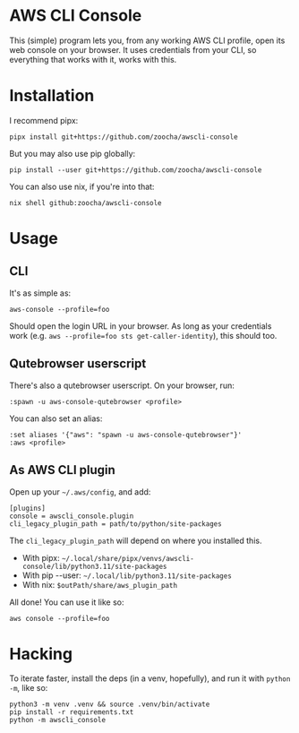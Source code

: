# AWS CLI Console

This (simple) program lets you, from any working AWS CLI profile, open its web
console on your browser. It uses credentials from your CLI, so everything that
works with it, works with this.

# Installation

I recommend pipx:
```
pipx install git+https://github.com/zoocha/awscli-console
```

But you may also use pip globally:
```
pip install --user git+https://github.com/zoocha/awscli-console
```

You can also use nix, if you're into that:
```
nix shell github:zoocha/awscli-console
```

# Usage

## CLI

It's as simple as:
```
aws-console --profile=foo
```

Should open the login URL in your browser. As long as your credentials work
(e.g. `aws --profile=foo sts get-caller-identity`), this should too.

## Qutebrowser userscript

There's also a qutebrowser userscript. On your browser, run:
```
:spawn -u aws-console-qutebrowser <profile>
```

You can also set an alias:
```
:set aliases '{"aws": "spawn -u aws-console-qutebrowser"}'
:aws <profile>
```

## As AWS CLI plugin

Open up your `~/.aws/config`, and add:
```
[plugins]
console = awscli_console.plugin
cli_legacy_plugin_path = path/to/python/site-packages
```

The `cli_legacy_plugin_path` will depend on where you installed this.
- With pipx: `~/.local/share/pipx/venvs/awscli-console/lib/python3.11/site-packages`
- With pip --user: `~/.local/lib/python3.11/site-packages`
- With nix: `$outPath/share/aws_plugin_path`

All done! You can use it like so:

```
aws console --profile=foo
```

# Hacking

To iterate faster, install the deps (in a venv, hopefully), and run it with `python -m`, like so:

```
python3 -m venv .venv && source .venv/bin/activate
pip install -r requirements.txt
python -m awscli_console
```
